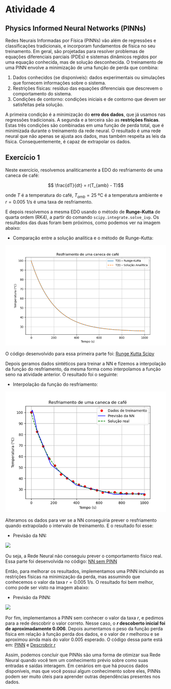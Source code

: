 # Atividade 4

## Physics Informed Neural Networks (PINNs)

Redes Neurais Informadas por Física (PINNs) vão além de regressões e classificações tradicionais, e incorporam fundamentos de física no seu treinamento. Em geral, são projetadas para resolver problemas de equações diferenciais parciais (PDEs) e sistemas dinâmicos regidos por uma equação conhecida, mas de solução desconhecida. O treinamento de uma PINN envolve a minimização de uma função de perda que combina:

1. Dados conhecidos (se disponíveis): dados experimentais ou simulações que fornecem informações sobre o sistema.
2. Restrições físicas: resíduo das equações diferenciais que descrevem o comportamento do sistema.
3. Condições de contorno: condições iniciais e de contorno que devem ser satisfeitas pela solução.

A primeira condição é a minimização do **erro dos dados**, que já usamos nas regressões tradicionais. A segunda e a terceira são as **restrições físicas**. Estas três condições são combinadas em uma função de perda total, que é minimizada durante o treinamento da rede neural. O resultado é uma rede neural que não apenas se ajusta aos dados, mas também respeita as leis da física. Consequentemente, é capaz de extrapolar os dados.

## Exercício 1

Neste exercício, resolvemos analiticamente a EDO do resfriamento de uma caneca de café:

```math
   \frac{dT}{dt} = r(T_{amb} - T)
```
onde $T$ é a temperatura do café, $T_{amb} = 25$ ºC é a temperatura ambiente e $r = 0.005$ 1/s é uma taxa de resfriamento.

E depois resolvemos a mesma EDO usando o método de **Runge-Kutta** de quarta ordem (RK4), a partir do comando `scipy.integrate.solve_ivp`. Os resultados das duas foram bem próximos, como podemos ver na imagem abaixo:

 * Comparação entre a solução analítica e o método de Runge-Kutta:
<img src="ComparaçãoRK.png" width="600"/>


O código desenvolvido para essa primeira parte foi: [Runge Kutta Scipy](Runge-Kutta-Scipy.py)

Depois geramos dados sintéticos para treinar a NN e fizemos a interpolação da função do resfriamento, da mesma forma como interpolamos a função seno na atividade anterior. O resultado foi o seguinte:

 * Interpolação da função do resfriamento:
<img src="Interpolação1.png" width="600"/>


Alteramos os dados para ver se a NN conseguiria prever o resfriamento quando extrapolado o intervalo de treinamento. E o resultado foi esse:

 * Previsão da NN:
<img src="Previsão-sem-PINN.png" width="600"/>


Ou seja, a Rede Neural não conseguiu prever o comportamento físico real. Essa parte foi desenvolvida no código: [NN sem PINN](NN-normal.py)

Então, para melhorar os resultados, implementamos uma PINN incluindo as restrições físicas na minimização da perda, mas assumindo que conhecemos o valor da taxa $r = 0.005$ 1/s. O resultado foi bem melhor, como pode ser visto na imagem abaixo:

 * Previsão da PINN:
<img src="Previsão-com-PINN.png" width="600"/>


Por fim, implementamos a PINN sem conhecer o valor da taxa $r$, e pedimos para a rede descobrir o valor correto. Nesse caso, o **$r$ descoberto inicial foi de aproximadamente 0.006**. Depois aumentamos o peso da função perda física em relação à função perda dos dados, e o valor de $r$ melhorou e se aproximou ainda mais do valor 0.005 esperado. O código dessa parte está em: [PINN](PINN.py) e [Descrobrir r](Descobrir-r.py)

Assim, podemos concluir que PINNs são uma forma de otimizar sua Rede Neural quando você tem um conhecimento prévio sobre como suas entradas  e saídas interagem. Em cenários em que há poucos dados disponíveis, mas que você possui algum conhecimento sobre eles, PINNs podem ser muito úteis para aprender outras dependências presentes nos dados.
